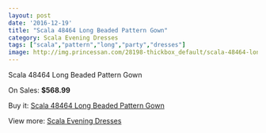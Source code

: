 ```yaml
---
layout: post
date: '2016-12-19'
title: "Scala 48464 Long Beaded Pattern Gown"
category: Scala Evening Dresses
tags: ["scala","pattern","long","party","dresses"]
image: http://img.princessan.com/28198-thickbox_default/scala-48464-long-beaded-pattern-gown.jpg
---
```

Scala 48464 Long Beaded Pattern Gown

On Sales: **$568.99**
<a href="https://www.princessan.com/en/12893-scala-48464-long-beaded-pattern-gown.html"><amp-img layout="responsive" width="600" height="600" src="//img.princessan.com/28198-thickbox_default/scala-48464-long-beaded-pattern-gown.jpg" alt="Scala 48464 Long Beaded Pattern Gown 0" /></a>
<a href="https://www.princessan.com/en/12893-scala-48464-long-beaded-pattern-gown.html"><amp-img layout="responsive" width="600" height="600" src="//img.princessan.com/28199-thickbox_default/scala-48464-long-beaded-pattern-gown.jpg" alt="Scala 48464 Long Beaded Pattern Gown 1" /></a>
<a href="https://www.princessan.com/en/12893-scala-48464-long-beaded-pattern-gown.html"><amp-img layout="responsive" width="600" height="600" src="//img.princessan.com/28200-thickbox_default/scala-48464-long-beaded-pattern-gown.jpg" alt="Scala 48464 Long Beaded Pattern Gown 2" /></a>
<a href="https://www.princessan.com/en/12893-scala-48464-long-beaded-pattern-gown.html"><amp-img layout="responsive" width="600" height="600" src="//img.princessan.com/28201-thickbox_default/scala-48464-long-beaded-pattern-gown.jpg" alt="Scala 48464 Long Beaded Pattern Gown 3" /></a>
<a href="https://www.princessan.com/en/12893-scala-48464-long-beaded-pattern-gown.html"><amp-img layout="responsive" width="600" height="600" src="//img.princessan.com/28202-thickbox_default/scala-48464-long-beaded-pattern-gown.jpg" alt="Scala 48464 Long Beaded Pattern Gown 4" /></a>

Buy it: [Scala 48464 Long Beaded Pattern Gown](https://www.princessan.com/en/12893-scala-48464-long-beaded-pattern-gown.html "Scala 48464 Long Beaded Pattern Gown")

View more: [Scala Evening Dresses](https://www.princessan.com/en/93- "Scala Evening Dresses")